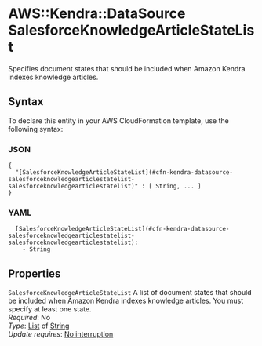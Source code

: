 # AWS::Kendra::DataSource SalesforceKnowledgeArticleStateList<a name="aws-properties-kendra-datasource-salesforceknowledgearticlestatelist"></a>

Specifies document states that should be included when Amazon Kendra indexes knowledge articles\.

## Syntax<a name="aws-properties-kendra-datasource-salesforceknowledgearticlestatelist-syntax"></a>

To declare this entity in your AWS CloudFormation template, use the following syntax:

### JSON<a name="aws-properties-kendra-datasource-salesforceknowledgearticlestatelist-syntax.json"></a>

```
{
  "[SalesforceKnowledgeArticleStateList](#cfn-kendra-datasource-salesforceknowledgearticlestatelist-salesforceknowledgearticlestatelist)" : [ String, ... ]
}
```

### YAML<a name="aws-properties-kendra-datasource-salesforceknowledgearticlestatelist-syntax.yaml"></a>

```
  [SalesforceKnowledgeArticleStateList](#cfn-kendra-datasource-salesforceknowledgearticlestatelist-salesforceknowledgearticlestatelist): 
    - String
```

## Properties<a name="aws-properties-kendra-datasource-salesforceknowledgearticlestatelist-properties"></a>

`SalesforceKnowledgeArticleStateList`  <a name="cfn-kendra-datasource-salesforceknowledgearticlestatelist-salesforceknowledgearticlestatelist"></a>
A list of document states that should be included when Amazon Kendra indexes knowledge articles\. You must specify at least one state\.  
*Required*: No  
*Type*: [List](#aws-properties-kendra-datasource-salesforceknowledgearticlestatelist) of [String](#aws-properties-kendra-datasource-salesforceknowledgearticlestatelist)  
*Update requires*: [No interruption](https://docs.aws.amazon.com/AWSCloudFormation/latest/UserGuide/using-cfn-updating-stacks-update-behaviors.html#update-no-interrupt)
